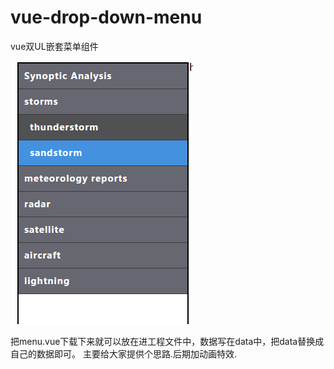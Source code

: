 # vue-drop-down-menu
vue双UL嵌套菜单组件

![xiaoguo](https://github.com/bill-mark/vue-drop-down-menu/blob/master/demo.png)

把menu.vue下载下来就可以放在进工程文件中，数据写在data中，把data替换成自己的数据即可。
主要给大家提供个思路.后期加动画特效.
